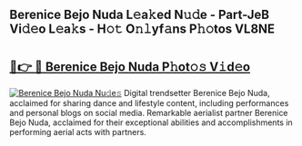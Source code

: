 ## Berenice Bejo Nuda L𝚎a𝚔ed N𝚞𝚍e - Part-JeB Vi𝚍𝚎o L𝚎a𝚔s - H𝚘𝚝 O𝚗𝚕yf𝚊ns P𝚑𝚘tos VL8NE

# <h2><a href="http://kfazca.oniu.top/?m=Berenice+Bejo+Nuda">🔗👉 🔴 Berenice Bejo Nuda P𝚑ot𝚘𝚜 V𝚒d𝚎o</a></h2>

[![Berenice Bejo Nuda Nu𝚍e𝚜](https://i.imgur.com/0qMVB7G.gif)](http://kfazca.oniu.top/?m=Berenice+Bejo+Nuda)
Digital trendsetter Berenice Bejo Nuda, acclaimed for sharing dance and lifestyle content, including performances and personal blogs on social media. Remarkable aerialist partner Berenice Bejo Nuda, acclaimed for their exceptional abilities and accomplishments in performing aerial acts with partners.  
